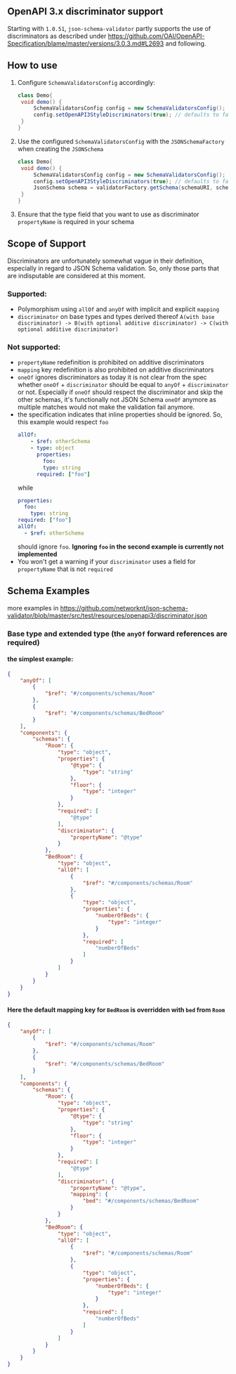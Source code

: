 [//]: # (Copyright 2021, Oracle and/or its affiliates.)

## OpenAPI 3.x discriminator support

Starting with `1.0.51`, `json-schema-validator` partly supports the use of discriminators as described under
https://github.com/OAI/OpenAPI-Specification/blame/master/versions/3.0.3.md#L2693 and following.

## How to use

1. Configure `SchemaValidatorsConfig` accordingly:
   ```java
   class Demo{ 
    void demo() {
        SchemaValidatorsConfig config = new SchemaValidatorsConfig();
        config.setOpenAPI3StyleDiscriminators(true); // defaults to false
    }
   }
   ```
2. Use the configured `SchemaValidatorsConfig` with the `JSONSchemaFactory` when creating the `JSONSchema`
   ```java
   class Demo{ 
    void demo() {
        SchemaValidatorsConfig config = new SchemaValidatorsConfig();
        config.setOpenAPI3StyleDiscriminators(true); // defaults to false
        JsonSchema schema = validatorFactory.getSchema(schemaURI, schemaJacksonJsonNode, config);
    }
   }
   ```
3. Ensure that the type field that you want to use as discriminator `propertyName` is required in your schema

## Scope of Support

Discriminators are unfortunately somewhat vague in their definition, especially in regard to JSON Schema validation. So, only
those parts that are indisputable are considered at this moment.

### Supported:

* Polymorphism using `allOf` and `anyOf` with implicit and explicit `mapping`
* `discriminator` on base types and types derived
  thereof `A(with base discriminator) -> B(with optional additive discriminator) -> C(with optional additive discriminator)`

### Not supported:

* `propertyName` redefinition is prohibited on additive discriminators
* `mapping` key redefinition is also prohibited on additive discriminators
* `oneOf` ignores discriminators as today it is not clear from the spec whether `oneOf` + `discriminator` should be equal to
  `anyOf` + `discriminator` or not. Especially if `oneOf` should respect the discriminator and skip the other schemas, it's
  functionally not JSON Schema `oneOf` anymore as multiple matches would not make the validation fail anymore.
* the specification indicates that inline properties should be ignored.
  So, this example would respect `foo`
    ```yaml
    allOf:
        - $ref: otherSchema
        - type: object
          properties:
            foo:
            type: string
          required: ["foo"]
    ```
  while
    ```yaml
    properties:
      foo:
        type: string
    required: ["foo"]
    allOf:
      - $ref: otherSchema
    ```
  should ignore `foo`. **Ignoring `foo` in the second example is currently not implemented**
* You won't get a warning if your `discriminator` uses a field for `propertyName` that is not `required`

## Schema Examples

more examples in https://github.com/networknt/json-schema-validator/blob/master/src/test/resources/openapi3/discriminator.json

### Base type and extended type (the `anyOf` forward references are required)

#### the simplest example:

```json
{
    "anyOf": [
        {
            "$ref": "#/components/schemas/Room"
        },
        {
            "$ref": "#/components/schemas/BedRoom"
        }
    ],
    "components": {
        "schemas": {
            "Room": {
                "type": "object",
                "properties": {
                    "@type": {
                        "type": "string"
                    },
                    "floor": {
                        "type": "integer"
                    }
                },
                "required": [
                    "@type"
                ],
                "discriminator": {
                    "propertyName": "@type"
                }
            },
            "BedRoom": {
                "type": "object",
                "allOf": [
                    {
                        "$ref": "#/components/schemas/Room"
                    },
                    {
                        "type": "object",
                        "properties": {
                            "numberOfBeds": {
                                "type": "integer"
                            }
                        },
                        "required": [
                            "numberOfBeds"
                        ]
                    }
                ]
            }
        }
    }
}
```

#### Here the default mapping key for `BedRoom` is overridden with `bed` from `Room`

```json
{
    "anyOf": [
        {
            "$ref": "#/components/schemas/Room"
        },
        {
            "$ref": "#/components/schemas/BedRoom"
        }
    ],
    "components": {
        "schemas": {
            "Room": {
                "type": "object",
                "properties": {
                    "@type": {
                        "type": "string"
                    },
                    "floor": {
                        "type": "integer"
                    }
                },
                "required": [
                    "@type"
                ],
                "discriminator": {
                    "propertyName": "@type",
                    "mapping": {
                        "bed": "#/components/schemas/BedRoom"
                    }
                }
            },
            "BedRoom": {
                "type": "object",
                "allOf": [
                    {
                        "$ref": "#/components/schemas/Room"
                    },
                    {
                        "type": "object",
                        "properties": {
                            "numberOfBeds": {
                                "type": "integer"
                            }
                        },
                        "required": [
                            "numberOfBeds"
                        ]
                    }
                ]
            }
        }
    }
}
```

###
